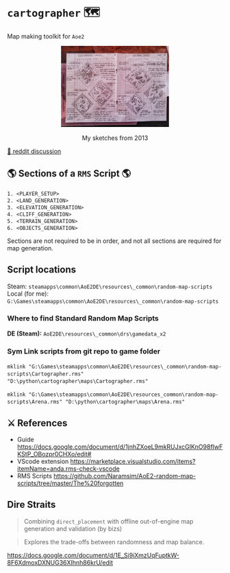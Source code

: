 # `cartographer` 🗺️

Map making toolkit for `Aoe2`


<p align="center">
  <img src="media\cambodiasketch_2013.jpg" style="width: 50%; height: 50%">
</p>

<p align="center">
My sketches from 2013 
</p>

[🔗 reddit discussion](https://old.reddit.com/r/aoe2/comments/1346cen/found_my_old_aoe2_drawings_from_2013/) 

## 🌎 Sections of a `RMS` Script 🌎 

```
1. <PLAYER_SETUP>
2. <LAND_GENERATION>
3. <ELEVATION_GENERATION>
4. <CLIFF_GENERATION>
5. <TERRAIN_GENERATION>
6. <OBJECTS_GENERATION>
```

Sections are not required to be in order, and not all sections are required for map generation.

## Script locations

Steam:
`steamapps\common\AoE2DE\resources\_common\random-map-scripts`  
Local (for me):
`G:\Games\steamapps\common\AoE2DE\resources\_common\random-map-scripts`

### Where to find Standard Random Map Scripts
**DE (Steam):** `AoE2DE\resources\_common\drs\gamedata_x2`

### Sym Link scripts from git repo to game folder

`mklink "G:\Games\steamapps\common\AoE2DE\resources\_common\random-map-scripts\Cartographer.rms" "D:\python\cartographer\maps\Cartographer.rms"`

`mklink "G:\Games\steamapps\common\AoE2DE\resources_common\random-map-scripts\Arena.rms" "D:\python\cartographer\maps\Arena.rms"`



## ⚔️ References

- Guide https://docs.google.com/document/d/1jnhZXoeL9mkRUJxcGlKnO98fIwFKStP_OBozpr0CHXo/edit#
- VScode extension https://marketplace.visualstudio.com/items?itemName=anda.rms-check-vscode
- RMS Scripts https://github.com/Naramsim/AoE2-random-map-scripts/tree/master/The%20forgotten

## Dire Straits

> Combining `direct_placement` with offline out-of-engine map generation and validation (by bizs)

> Explores the trade-offs between randomness and map balance.

https://docs.google.com/document/d/1E_Si9iXmzUqFuptkW-8F6XdmoxDXNUG36XIhnh86krU/edit
